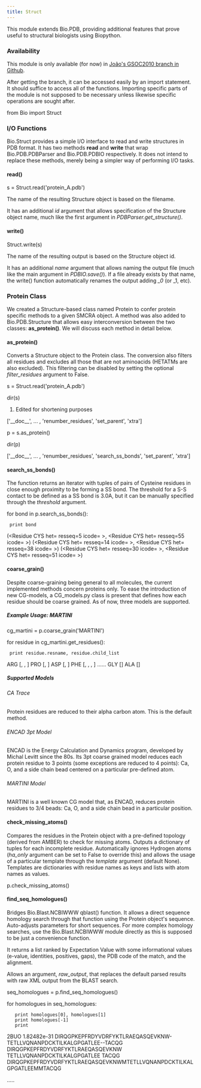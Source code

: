 ```yaml
---
title: Struct
---
```


This module extends Bio.PDB, providing additional features that prove
useful to structural biologists using Biopython.

### Availability

This module is only available (for now) in [João's GSOC2010 branch in
Github](http://github.com/JoaoRodrigues/biopython/tree/GSOC2010).

After getting the branch, it can be accessed easily by an import
statement. It should suffice to access all of the functions. Importing
specific parts of the module is not supposed to be necessary unless
likewise specific operations are sought after.

<python>from Bio import Struct</python>

### I/O Functions

Bio.Struct provides a simple I/O interface to read and write structures
in PDB format. It has two methods **read** and **write** that wrap
Bio.PDB.PDBParser and Bio.PDB.PDBIO respectively. It does not intend to
replace these methods, merely being a simpler way of performing I/O
tasks.

#### read()

<python>s = Struct.read('protein\_A.pdb')</python>

The name of the resulting Structure object is based on the filename.

It has an additional *id* argument that allows specification of the
Structure object name, much like the first argument in
*PDBParser.get\_structure()*.

#### write()

<python>Struct.write(s)</python>

The name of the resulting output is based on the Structure object id.

It has an additional *name* argument that allows naming the output file
(much like the main argument in *PDBIO.save()*). If a file already
exists by that name, the write() function automatically renames the
output adding *\_0* (or \_1, etc).

### Protein Class

We created a Structure-based class named Protein to confer protein
specific methods to a given SMCRA object. A method was also added to
Bio.PDB.Structure that allows easy interconversion between the two
classes: **as\_protein()**. We will discuss each method in detail below.

#### as\_protein()

Converts a Structure object to the Protein class. The conversion also
filters all residues and excludes all those that are not aminoacids
(HETATMs are also excluded). This filtering can be disabled by setting
the optional *filter\_residues* argument to False.

<python>s = Struct.read('protein\_A.pdb')

dir(s)

1.  Edited for shortening purposes

['\_\_doc\_\_', ... , 'renumber\_residues', 'set\_parent', 'xtra']

p = s.as\_protein()

dir(p)

['\_\_doc\_\_', ... , 'renumber\_residues', 'search\_ss\_bonds',
'set\_parent', 'xtra']</python>

#### search\_ss\_bonds()

The function returns an iterator with tuples of pairs of Cysteine
residues in close enough proximity to be forming a SS bond. The
threshold for a S-S contact to be defined as a SS bond is 3.0A, but it
can be manually specified through the *threshold* argument.

<python>for bond in p.search\_ss\_bonds():

` print bond`

(<Residue CYS het=  resseq=5 icode= >,
<Residue CYS het=  resseq=55 icode= >)
(<Residue CYS het=  resseq=14 icode= >,
<Residue CYS het=  resseq=38 icode= >)
(<Residue CYS het=  resseq=30 icode= >,
<Residue CYS het=  resseq=51 icode= >)</python>

#### coarse\_grain()

Despite coarse-graining being general to all molecules, the current
implemented methods concern proteins only. To ease the introduction of
new CG-models, a CG\_models.py class is present that defines how each
residue should be coarse grained. As of now, three models are supported.

##### Example Usage: MARTINI

<python>cg\_martini = p.coarse\_grain('MARTINI')

for residue in cg\_martini.get\_residues():

` print residue.resname, residue.child_list`

ARG [<Atom BB>, <Atom S1>, <Atom S2>] PRO [<Atom BB>, <Atom S1>] ASP
[<Atom BB>, <Atom S1>] PHE [<Atom BB>, <Atom S1>, <Atom S2>, <Atom S3>]
...... GLY [<Atom BB>] ALA [<Atom BB>]</python>

##### Supported Models

###### CA Trace

Protein residues are reduced to their alpha carbon atom. This is the
default method.

###### ENCAD 3pt Model

ENCAD is the Energy Calculation and Dynamics program, developed by
Michal Levitt since the 80s. Its 3pt coarse grained model reduces each
protein residue to 3 points (some exceptions are reduced to 4 points):
Ca, O, and a side chain bead centered on a particular pre-defined atom.

###### MARTINI Model

MARTINI is a well known CG model that, as ENCAD, reduces protein
residues to 3/4 beads: Ca, O, and a side chain bead in a particular
position.

#### check\_missing\_atoms()

Compares the residues in the Protein object with a pre-defined topology
(derived from AMBER) to check for missing atoms. Outputs a dictionary of
tuples for each incomplete residue. Automatically ignores Hydrogen atoms
(*ha\_only* argument can be set to False to override this) and allows
the usage of a particular template through the *template* argument
(default None). Templates are dictionaries with residue names as keys
and lists with atom names as values.

<python>p.check\_missing\_atoms()</python>

#### find\_seq\_homologues()

Bridges Bio.Blast.NCBIWWW qblast() function. It allows a direct sequence
homology search through that function using the Protein object's
sequence. Auto-adjusts parameters for short sequences. For more complex
homology searches, use the Bio.Blast.NCBIWWW module directly as this is
supposed to be just a convenience function.

It returns a list ranked by Expectation Value with some informational
values (e-value, identities, positives, gaps), the PDB code of the
match, and the alignment.

Allows an argument, *raw\_output*, that replaces the default parsed
results with raw XML output from the BLAST search.

<python>seq\_homologues = p.find\_seq\_homologues()

for homologues in seq\_homologues:

`   print homologues[0], homologues[1]`  
`   print homologues[-1]`  
`   print`

2BUO 1.82482e-31
DIRQGPKEPFRDYVDRFYKTLRAEQASQEVKNW-TETLLVQNANPDCKTILKALGPGATLEE--TACQG
DIRQGPKEPFRDYVDRFYKTLRAEQASQEVKNW TETLLVQNANPDCKTILKALGPGATLEE TACQG
DIRQGPKEPFRDYVDRFYKTLRAEQASQEVKNWMTETLLVQNANPDCKTILKALGPGATLEEMMTACQG

.....</python>
